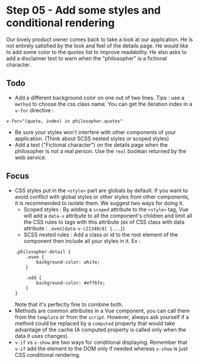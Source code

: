 # Step 05 - Add some styles and conditional rendering

Our lovely product owner comes back to take a look at our application. He is not entirely satisfied by the look and feel
of the details page. He would like to add some color to the quotes list to improve readability. He also asks to add a disclaimer
text to warn when the "philosopher" is a fictional character. 

## Todo
- Add a different background color on one out of two lines. Tips : use a `method` to choose the css class name.
You can get the iteration index in a `v-for` directive :
```
v-for="(quote, index) in philosopher.quotes"
``` 
- Be sure your styles won't interfere with other components of your application. (Think about SCSS nested styles or scoped styles)
- Add a text ("Fictional character") on the details page when the philosopher is not a real person. Use the `real` boolean returned 
by the web service.

## Focus
- CSS styles put in the `<style>` part are globals by default. If you want to avoid conflict with global styles or other styles
from other components, it is recommended to isolate them. We suggest two ways for doing it. 
  - Scoped styles : By adding a `scoped` attribute to the `<style>` tag, Vue will add a `data-v` attribute to all the component's
  children and limit all the CSS rules to tags with this attribute (ex of CSS class with data attribute : `.even[data-v-c21348c8] {...}`) 
  - SCSS nested rules : Add a class or id to the root element of the component then include all your styles in it. Ex :
  ```
  .philosopher-detail {
      .even {
          background-color: white;
      }
      
      .odd {
          background-color: #eff6fe;
      }
  }
  ```
  Note that it's perfectly fine to combine both.
- Methods are common attributes in a Vue component, you can call them from the `template` or from the `script`. However, always ask yourself
if a method could be replaced by a `computed` property that would take advantage of the cache (A computed property is called only when the data it uses changes).
- `v-if` vs `v-show` are two ways for conditional displaying. Remember that `v-if` add the element to the DOM only if needed whereas `v-show` 
is just CSS conditional rendering.

